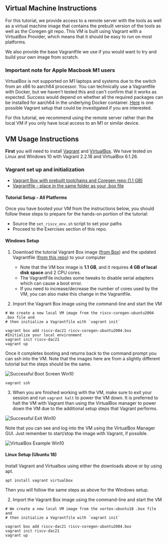 
## Virtual Machine Instructions
For this tutorial, we provide access to a remote server with the tools as well as a virtual machine
image that contains the prebuilt version of the tools as well as the Coregen git repo. This VM is
built using Vagrant with a VirtualBox Provider, which means that it should be easy to run on most platforms.

We also provide the base Vagrantfile we use if you would want to try and build your own image from scratch.

### Important note for Apple Macbook M1 users
VirtualBox is not supported on M1 laptops and systems due to the switch from an x86 to aarch64 processor.
You can technically use a Vagrantfile with Docker, but we haven't tested this and can't confirm that it
works as expected. Success would depend on whether all the required packages can be installed for aarch64 
in the underlying Docker container. [Here](https://app.vagrantup.com/jeffnoxon/boxes/ubuntu-20.04-arm64) 
is one possible Vagrant setup that could be investigated if you are interested.

For this tutorial, we recommend using the remote server rather than the local VM if you only have local
access to an M1 or similar device.

## VM Usage Instructions

**First** you will need to install [Vagrant](https://www.vagrantup.com) and [VirtualBox](). We have tested
on Linux and Windows 10 with Vagrant 2.2.18 and VirtualBox 6.1.26.

### Vagrant set up and initialization

* [Vagrant Box with prebuilt toolchains and Coregen repo (1.1 GB)](https://gatech.box.com/s/7cb39gs0jlokg8mh29khsnbteefhpqy7)
* [Vagrantfile - place in the same folder as your .box file](Vagrantfile)

#### Tutorial Setup - All Platforms
Once you have booted your VM from the instructions below, you should follow these steps to prepare for the hands-on portion of the tutorial:

* Source the `set_riscv_env.sh` script to set your paths
* Proceed to the Exercises section of this repo.

#### Windows Setup

1) Download the tutorial Vagrant Box image ([from Box](https://gatech.box.com/s/7cb39gs0jlokg8mh29khsnbteefhpqy7)) and the updated Vagrantfile ([from this repo](Vagrantfile)) to your computer
    * Note that the VM box image is **1.1 GB**, and it requires **4 GB of local disk space** and 2 CPU cores. 
    * The VagrantFile includes some tweaks to disable serial adapters which can cause a boot error.
    * If you need to increase/decrease the number of cores used by the VM, you can also make this change in the Vagrantfile. 

2) Import the Vagrant Box image using the command-line and start the VM

```
# We create a new local VM image from the riscv-coregen-ubuntu2004 .box file and 
# then initialize a Vagrantfile with `vagrant init`

vagrant box add riscv-dac21 riscv-coregen-ubuntu2004.box
#Initialize your local environment
vagrant init riscv-dac21
vagrant up
```

Once it completes booting and returns back to the command prompt you can ssh into the VM. Note that the images here are from a slightly different tutorial but the steps should be the same.

![Successful Boot Screen Win10](screenshots/windows/vagrant_tutorial_windows10_2.png)

```
vagrant ssh
```

3) When you are finished working with the VM, make sure to exit your session and run `vagrant halt` to power
the VM down. It is preferred to halt the VM with Vagrant than using the VirtualBox manager to power down the VM 
due to the additional setup steps that Vagrant performs.

![Successful Exit Win10](screenshots/windows/vagrant_tutorial_windows10_3.png)

Note that you can see and log into the VM using the VirtualBox Manager GUI. Just remember to start/stop the image with
Vagrant, if possible.

![VirtualBox Example Win10](screenshots/windows/vagrant_tutorial_windows10_4.png)

#### Linux Setup (Ubuntu 18)

Install Vagrant and Virtualbox using either the downloads above or by using apt.

```
apt install vagrant virtualbox
```

Then you will follow the same steps as above for the Windows setup.

2) Import the Vagrant Box image using the command-line and start the VM

```
# We create a new local VM image from the vortex-ubuntu18 .box file and 
# then initialize a Vagrantfile with `vagrant init`

vagrant box add riscv-dac21 riscv-coregen-ubuntu2004.box
vagrant init riscv-dac21
vagrant up
```
